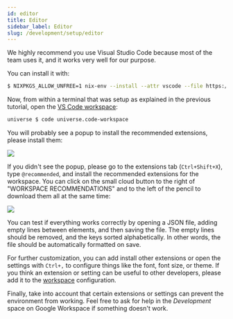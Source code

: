```yaml
---
id: editor
title: Editor
sidebar_label: Editor
slug: /development/setup/editor
---
```


We highly recommend you use Visual Studio Code
because most of the team uses it,
and it works very well for our purpose.

You can install it with:

```bash
$ NIXPKGS_ALLOW_UNFREE=1 nix-env --install --attr vscode --file https://github.com/nixos/nixpkgs/archive/b42e50fe36242b1b205a7d501b7911d698218086.tar.gz
```

Now, from within a terminal
that was setup as explained in the previous tutorial,
open the [VS Code workspace][workspace]:

```bash
universe $ code universe.code-workspace
```

You will probably see a popup
to install the recommended extensions,
please install them:

![](https://res.cloudinary.com/fluid-attacks/image/upload/v1664733557/docs/development/setup/recommended-popup.png)

If you didn't see the popup,
please go to the extensions tab (`Ctrl+Shift+X`),
type `@recommended`,
and install the recommended extensions for the workspace.
You can click on the small cloud button
to the right of "WORKSPACE RECOMMENDATIONS"
and to the left of the pencil
to download them all at the same time:

![](https://res.cloudinary.com/fluid-attacks/image/upload/v1664733557/docs/development/setup/recommended-extensions.png)

You can test if everything works correctly by opening a JSON file,
adding empty lines between elements,
and then saving the file.
The empty lines should be removed,
and the keys sorted alphabetically.
In other words, the file should be automatically formatted on save.

For further customization,
you can add install other extensions
or open the settings with `Ctrl+,`
to configure things like the font, font size, or theme.
If you think an extension or setting can be useful
to other developers,
please add it to the [workspace][workspace] configuration.

Finally, take into account that certain extensions
or settings can prevent the environment from working.
Feel free to ask for help
in the _Development_ space on Google Workspace
if something doesn't work.

<!--  -->

[workspace]: https://gitlab.com/fluidattacks/universe/-/blob/trunk/universe.code-workspace

